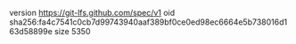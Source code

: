 version https://git-lfs.github.com/spec/v1
oid sha256:fa4c7541c0cb7d99743940aaf389bf0ce0ed98ec6664e5b738016d163d58899e
size 5350
